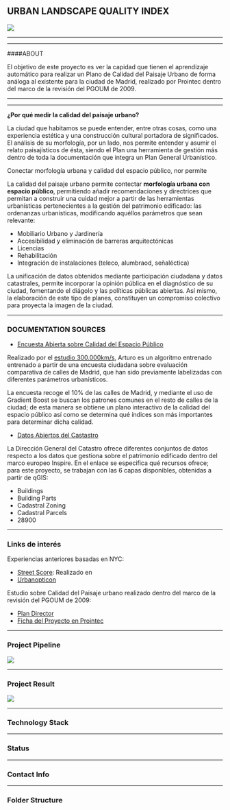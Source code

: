 ## URBAN LANDSCAPE QUALITY INDEX
![](https://res.cloudinary.com/dute7e5ne/image/upload/v1604109631/WhatsApp_Image_2020-10-31_at_01.43.00_zrqa3c.jpg)

---------------------------------------------------------------------------
---------------------------------------------------------------------------
####ABOUT

El objetivo de este proyecto es ver la capidad que tienen el aprendizaje automático para 
realizar un Plano de Calidad del Paisaje Urbano de forma análoga al existente para la
ciudad de Madrid, realizado por Prointec dentro del marco de la revisión del PGOUM de 2009.


---------------------------------------------------------------------------
--------------------------------------------------------------------------------------
**¿Por qué medir la calidad del paisaje urbano?**

La ciudad que habitamos se puede entender, entre otras cosas, como una experiencia estética y
una construcción cultural portadora de significados. El análisis de su morfología, por un lado,
nos permite entender y asumir el relato paisajísticos de ésta, siendo el Plan una herramienta
de gestión más dentro de toda la documentación que integra un Plan General Urbanístico.

Conectar morfología urbana y calidad del espacio público, nor permite

La calidad del paisaje urbano permite contectar **morfología urbana con espacio público**,
permitiendo añadir recomendaciones y directrices que permitan a construir una cuidad 
mejor a partir de las herramientas urbanísticas pertenecientes a la gestión del patrimonio
edificado: las ordenanzas urbanísticas, modificando aquéllos parámetros que sean relevante:

* Mobiliario Urbano y Jardinería
* Accesibilidad y eliminación de barreras arquitectónicas
* Licencias
* Rehabilitación
* Integración de instalaciones (teleco, alumbraod, señaléctica)


La unificación de datos obtenidos mediante participación ciudadana y datos catastrales,
permite incorporar la opinión pública en el diagnóstico de su ciudad, fomentando el diágolo
y las políticas públicas abiertas. Así mismo, la elaboración de este tipo de planes, 
constituyen un compromiso colectivo para proyecta la imagen de la ciudad.

--------------------------------------------------------------------------------------
### DOCUMENTATION SOURCES
* [Encuesta Abierta sobre Calidad del Espacio Público](http://arturo.300000kms.net/#1)

Realizado por el [estudio 300.000km/s](), Arturo es un algoritmo entrenado entrenado a 
partir de una encuesta ciudadana sobre evaluación comparativa de calles de Madrid, que
han sido previamente labelizadas con diferentes parámetros urbanísticos.

La encuesta recoge el 10% de las calles de Madrid, y mediante el uso de Gradient 
Boost se buscan los patrones comunes en el resto de calles de la ciudad; de esta manera
se obtiene un plano interactivo de la calidad del espacio público así como se determina
qué índices son más importantes para determinar dicha calidad.

* [Datos Abiertos del Castastro](http://www.catastro.minhap.es/webinspire/index.html)

La Dirección General del Catastro ofrece diferentes conjuntos de datos respecto a los datos
que gestiona sobre el patrimonio edificado dentro del marco europeo Inspire.
En el enlace se especifica qué recursos ofrece; para este proyecto, se trabajan con las 6 capas 
disponibles, obtenidas a partir de qGIS:
* Buildings
* Building Parts
* Cadastral Zoning
* Cadastral Parcels
* 28900 


--------------------------------------------------------------------------------------
### Links de interés
Experiencias anteriores basadas en NYC:

* [Street Score](http://streetscore.media.mit.edu/): Realizado en 
* [Urbanopticon](https://goodcitylife.org/)

Estudio sobre Calidad del Paisaje urbano realizado dentro del marco de la revisión del
PGOUM de 2009:
* [Plan Director](http://www.urbanalibi.es/plan-director-para-la-calidad-del-paisaje-urbano-de-madrid/)
* [Ficha del Proyecto en Prointec](https://www.prointec.es/es/project/calidad-paisaje-urbano-madrid-espana)

--------------------------------------------------------------------------------------
### Project Pipeline
![](https://res.cloudinary.com/dute7e5ne/image/upload/v1604109612/WhatsApp_Image_2020-10-31_at_02.03.23_rwukmf.jpg)

--------------------------------------------------------------------------------------
### Project Result
![](https://res.cloudinary.com/dute7e5ne/image/upload/v1604109643/HowToGif_zrjbhv.gif)

--------------------------------------------------------------------------------------
### Technology Stack

--------------------------------------------------------------------------------------
### Status

--------------------------------------------------------------------------------------
### Contact Info

--------------------------------------------------------------------------------------
### Folder Structure


